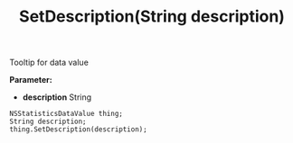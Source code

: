 ﻿---
uid: crmscript_ref_NSStatisticsDataValue_SetDescription
title: SetDescription(String description)
intellisense: NSStatisticsDataValue.SetDescription
keywords: NSStatisticsDataValue, GetDescription
so.topic: reference
---

Tooltip for data value

**Parameter:** 
 - **description** String

```crmscript
NSStatisticsDataValue thing;
String description;
thing.SetDescription(description);
```

